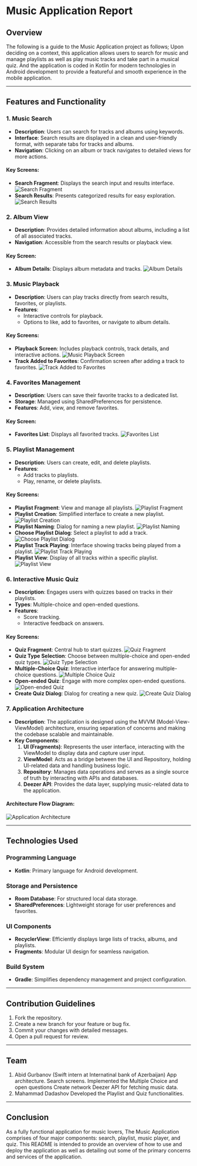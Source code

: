 
# Music Application Report

## Overview

The following is a guide to the Music Application project as follows; Upon deciding on a context, this application allows users to search for music and manage playlists as well as play music tracks and take part in a musical quiz. And the application is coded in Kotlin for modern technologies in Android development to provide a featureful and smooth experience in the mobile application.

---

## Features and Functionality

### 1. **Music Search**

- **Description**: Users can search for tracks and albums using keywords.
- **Interface**: Search results are displayed in a clean and user-friendly format, with separate tabs for tracks and albums.
- **Navigation**: Clicking on an album or track navigates to detailed views for more actions.

#### Key Screens:

- **Search Fragment**: Displays the search input and results interface. ![Search Fragment](src/SearchFragment.jpeg)
- **Search Results**: Presents categorized results for easy exploration. ![Search Results](src/SearchResults.jpeg)

### 2. **Album View**

- **Description**: Provides detailed information about albums, including a list of all associated tracks.
- **Navigation**: Accessible from the search results or playback view.

#### Key Screen:

- **Album Details**: Displays album metadata and tracks. ![Album Details](src/AlbumTrackFragment.jpeg)

### 3. **Music Playback**

- **Description**: Users can play tracks directly from search results, favorites, or playlists.
- **Features**:
  - Interactive controls for playback.
  - Options to like, add to favorites, or navigate to album details.

#### Key Screens:

- **Playback Screen**: Includes playback controls, track details, and interactive actions. ![Music Playback Screen](src/MusicPlaybackScreen.jpeg)
- **Track Added to Favorites**: Confirmation screen after adding a track to favorites. ![Track Added to Favorites](src/TrackAddedtoFavorites.jpeg)

### 4. **Favorites Management**

- **Description**: Users can save their favorite tracks to a dedicated list.
- **Storage**: Managed using SharedPreferences for persistence.
- **Features**: Add, view, and remove favorites.

#### Key Screen:

- **Favorites List**: Displays all favorited tracks. ![Favorites List](src/FavoritesList.jpeg)

### 5. **Playlist Management**

- **Description**: Users can create, edit, and delete playlists.
- **Features**:
  - Add tracks to playlists.
  - Play, rename, or delete playlists.

#### Key Screens:

- **Playlist Fragment**: View and manage all playlists. ![Playlist Fragment](src/PlaylistFragment.jpeg)
- **Playlist Creation**: Simplified interface to create a new playlist. ![Playlist Creation](src/PlaylistCreation.jpeg)
- **Playlist Naming**: Dialog for naming a new playlist. ![Playlist Naming](src/PlaylistNaming.jpeg)
- **Choose Playlist Dialog**: Select a playlist to add a track. ![Choose Playlist Dialog](src/ChoosePlaylistDialog.jpeg)
- **Playlist Track Playing**: Interface showing tracks being played from a playlist. ![Playlist Track Playing](src/PlaylistTrackPlaying.jpeg)
- **Playlist View**: Display of all tracks within a specific playlist. ![Playlist View](src/PlaylistView.jpeg)

### 6. **Interactive Music Quiz**

- **Description**: Engages users with quizzes based on tracks in their playlists.
- **Types**: Multiple-choice and open-ended questions.
- **Features**:
  - Score tracking.
  - Interactive feedback on answers.

#### Key Screens:

- **Quiz Fragment**: Central hub to start quizzes. ![Quiz Fragment](src/QuizFragment.jpeg)
- **Quiz Type Selection**: Choose between multiple-choice and open-ended quiz types. ![Quiz Type Selection](src/QuizTypeSelection.jpeg)
- **Multiple-Choice Quiz**: Interactive interface for answering multiple-choice questions. ![Multiple Choice Quiz](src/MultipleChoiceQuiz.jpeg)
- **Open-ended Quiz**: Engage with more complex open-ended questions. ![Open-ended Quiz](src/OpenEndedQuiz.jpeg)
- **Create Quiz Dialog**: Dialog for creating a new quiz. ![Create Quiz Dialog](src/CreateQuizDialog.jpeg)

### 7. **Application Architecture**

- **Description**: The application is designed using the MVVM (Model-View-ViewModel) architecture, ensuring separation of concerns and making the codebase scalable and maintainable.
- **Key Components**:
  1. **UI (Fragments)**: Represents the user interface, interacting with the ViewModel to display data and capture user input.
  2. **ViewModel**: Acts as a bridge between the UI and Repository, holding UI-related data and handling business logic.
  3. **Repository**: Manages data operations and serves as a single source of truth by interacting with APIs and databases.
  4. **Deezer API**: Provides the data layer, supplying music-related data to the application.

#### Architecture Flow Diagram:

![Application Architecture](src/AppStructure.jpeg)

---

## Technologies Used

### Programming Language

- **Kotlin**: Primary language for Android development.

### Storage and Persistence

- **Room Database**: For structured local data storage.
- **SharedPreferences**: Lightweight storage for user preferences and favorites.

### UI Components

- **RecyclerView**: Efficiently displays large lists of tracks, albums, and playlists.
- **Fragments**: Modular UI design for seamless navigation.

### Build System

- **Gradle**: Simplifies dependency management and project configuration.

---

## Contribution Guidelines

1. Fork the repository.
2. Create a new branch for your feature or bug fix.
3. Commit your changes with detailed messages.
4. Open a pull request for review.

---
## Team

1. Abid Gurbanov (Swift intern at Internatinal bank of Azerbaijan)
App architecture.
Search screens.
Implemented the Multiple Choice and open questions
Create network Deezer API for fetching music data.
3. Mahammad Dadashov
Developed the Playlist and Quiz functionalities.

---
## Conclusion

As a fully functional application for music lovers, The Music Application comprises of four major components: search, playlist, music player, and quiz. This README is intended to provide an overview of how to use and deploy the application as well as detailing out some of the primary concerns and services of the application.
